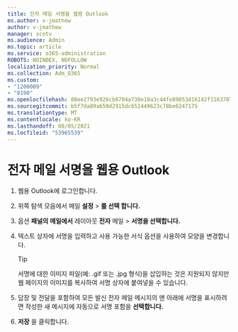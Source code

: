 ```yaml
---
title: 전자 메일 서명을 웹용 Outlook
ms.author: v-jmathew
author: v-jmathew
manager: scotv
ms.audience: Admin
ms.topic: article
ms.service: o365-administration
ROBOTS: NOINDEX, NOFOLLOW
localization_priority: Normal
ms.collection: Adm_O365
ms.custom:
- "1200009"
- "8198"
ms.openlocfilehash: 88ee2793e926cb8704a730e18a3c44fe89853d16142f1163707149d8b01be5d9
ms.sourcegitcommit: b5f7da89a650d2915dc652449623c78be6247175
ms.translationtype: MT
ms.contentlocale: ko-KR
ms.lasthandoff: 08/05/2021
ms.locfileid: "53965539"
---
```

# <a name="create-email-signature-in-outlook-on-the-web"></a>전자 메일 서명을 웹용 Outlook

1. 웹용 Outlook에 로그인합니다.
2. 위쪽 탐색 모음에서 메일 **설정**  >  **를 선택 합니다.**
3. 옵션 **패널의** **메일에서** 레이아웃 **전자** 메일  >  **서명을 선택합니다.**
4. 텍스트 상자에 서명을 입력하고 사용 가능한 서식 옵션을 사용하여 모양을 변경합니다.

    > [!TIP]
    > 서명에 대한 이미지 파일(예: .gif 또는 .jpg 형식)을 삽입하는 것은 지원되지 않지만 웹 페이지의 이미지를 복사하여 서명 상자에 붙여넣을 수 있습니다.

5. 답장 및 전달을 포함하여 모든 발신 전자 메일 메시지의 맨 아래에 서명을 표시하려면 작성한 새 메시지에 자동으로 서명 포함을 **선택합니다.**
6. **저장** 을 클릭합니다.
